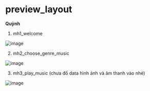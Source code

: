 # preview_layout
**Quỳnh**
1. mh1_welcome
   
![image](https://github.com/user-attachments/assets/0177462b-8ea9-4c52-b71e-24d79dbdbf89)

2. mh2_choose_genre_music
   
![image](https://github.com/user-attachments/assets/777a6080-7c50-4031-911b-8f207dd5ce0b)
   
3. mh3_play_music (chưa đổ data hình ảnh và âm thanh vào nhé)
   
![image](https://github.com/user-attachments/assets/e5b538f2-64e3-4a6c-86c0-53b17a8aa2ca)
